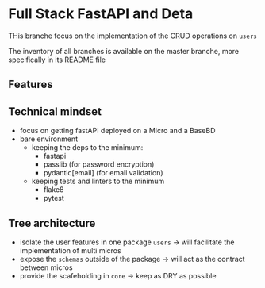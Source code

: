 # Full Stack FastAPI and Deta

THis branche focus on the implementation of the CRUD operations on `users`

The inventory of all branches is available on the master branche, more specifically in its README file

## Features

## Technical mindset

- focus on getting fastAPI deployed on a Micro and a BaseBD
- bare environment
    - keeping the deps to the minimum:
        - fastapi
        - passlib (for password encryption)
        - pydantic[email] (for email validation)
    - keeping tests and linters to the minimum
        - flake8
        - pytest

## Tree architecture

- isolate the user features in one package `users`
    -> will facilitate the implementation of multi micros
- expose the `schemas` outside of the package
    -> will act as the contract between micros
- provide the scafeholding in `core`
    -> keep as DRY as possible